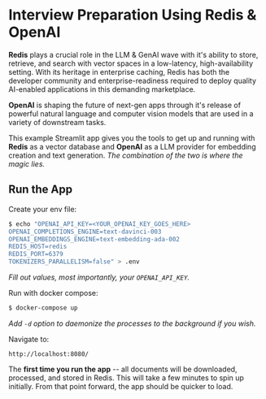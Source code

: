 # Interview Preparation Using Redis & OpenAI

**Redis** plays a crucial role in the LLM & GenAI wave with it's ability to store, retrieve, and search with vector spaces in a low-latency, high-availability setting. With its heritage in enterprise caching, Redis has both the developer community and enterprise-readiness required to deploy quality AI-enabled applications in this demanding marketplace.

**OpenAI** is shaping the future of next-gen apps through it's release of powerful natural language and computer vision models that are used in a variety of downstream tasks.

This example Streamlit app gives you the tools to get up and running with **Redis** as a vector database and **OpenAI** as a LLM provider for embedding creation and text generation. _The combination of the two is where the magic lies._

## Run the App

Create your env file:

```bash
$ echo "OPENAI_API_KEY=<YOUR_OPENAI_KEY_GOES_HERE>
OPENAI_COMPLETIONS_ENGINE=text-davinci-003
OPENAI_EMBEDDINGS_ENGINE=text-embedding-ada-002
REDIS_HOST=redis
REDIS_PORT=6379
TOKENIZERS_PARALLELISM=false" > .env
```

_Fill out values, most importantly, your `OPENAI_API_KEY`._

Run with docker compose:

```bash
$ docker-compose up
```

_Add `-d` option to daemonize the processes to the background if you wish._

Navigate to:

```
http://localhost:8080/
```

The **first time you run the app** -- all documents will be downloaded, processed, and stored in Redis. This will take a few minutes to spin up initially. From that point forward, the app should be quicker to load.
